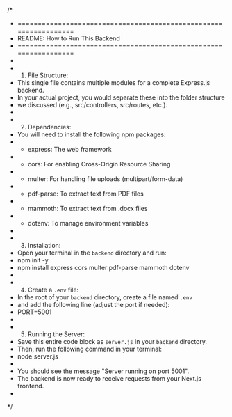 /*
 * =================================================================
 * README: How to Run This Backend
 * =================================================================
 *
 * 1. File Structure:
 * This single file contains multiple modules for a complete Express.js backend.
 * In your actual project, you would separate these into the folder structure
 * we discussed (e.g., src/controllers, src/routes, etc.).
 *
 * 2. Dependencies:
 * You will need to install the following npm packages:
 * - express: The web framework
 * - cors: For enabling Cross-Origin Resource Sharing
 * - multer: For handling file uploads (multipart/form-data)
 * - pdf-parse: To extract text from PDF files
 * - mammoth: To extract text from .docx files
 * - dotenv: To manage environment variables
 *
 * 3. Installation:
 * Open your terminal in the `backend` directory and run:
 * npm init -y
 * npm install express cors multer pdf-parse mammoth dotenv
 *
 * 4. Create a `.env` file:
 * In the root of your `backend` directory, create a file named `.env`
 * and add the following line (adjust the port if needed):
 * PORT=5001
 *
 * 5. Running the Server:
 * Save this entire code block as `server.js` in your `backend` directory.
 * Then, run the following command in your terminal:
 * node server.js
 *
 * You should see the message "Server running on port 5001".
 * The backend is now ready to receive requests from your Next.js frontend.
 *
 */